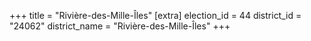 +++
title = "Rivière-des-Mille-Îles"
[extra]
election_id = 44
district_id = "24062"
district_name = "Rivière-des-Mille-Îles"
+++
